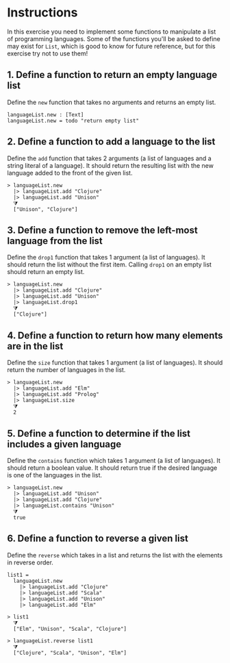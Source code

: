 # Instructions

In this exercise you need to implement some functions to manipulate a list of programming languages. Some of the functions you'll be asked to define may exist for `List`, which is good to know for future reference, but for this exercise try not to use them!

## 1. Define a function to return an empty language list

Define the `new` function that takes no arguments and returns an empty list.

```
languageList.new : [Text]
languageList.new = todo "return empty list"
```

## 2. Define a function to add a language to the list

Define the `add` function that takes 2 arguments (a list of languages and a string literal of a language). It should return the resulting list with the new language added to the front of the given list.

```
> languageList.new
  |> languageList.add "Clojure"
  |> languageList.add "Unison"
  ⧩
  ["Unison", "Clojure"]
```

## 3. Define a function to remove the left-most language from the list

Define the `drop1` function that takes 1 argument (a list of languages). It should return the list without the first item. Calling `drop1` on an empty list should return an empty list.

```
> languageList.new
  |> languageList.add "Clojure"
  |> languageList.add "Unison"
  |> languageList.drop1
  ⧩
  ["Clojure"]
```

## 4. Define a function to return how many elements are in the list

Define the `size` function that takes 1 argument (a list of languages). It should return the number of languages in the list.

```
> languageList.new
  |> languageList.add "Elm"
  |> languageList.add "Prolog"
  |> languageList.size
  ⧩
  2
```

## 5. Define a function to determine if the list includes a given language

Define the `contains` function which takes 1 argument (a list of languages). It should return a boolean value. It should return true if the desired language is one of the languages in the list.

```
> languageList.new
  |> languageList.add "Unison"
  |> languageList.add "Clojure"
  |> languageList.contains "Unison"
  ⧩
  true
```

## 6. Define a function to reverse a given list

Define the `reverse` which takes in a list and returns the list with the elements in reverse order.

```
list1 =
  languageList.new
    |> languageList.add "Clojure"
    |> languageList.add "Scala"
    |> languageList.add "Unison"
    |> languageList.add "Elm"

> list1
  ⧩
  ["Elm", "Unison", "Scala", "Clojure"]

> languageList.reverse list1
  ⧩
  ["Clojure", "Scala", "Unison", "Elm"]
```
